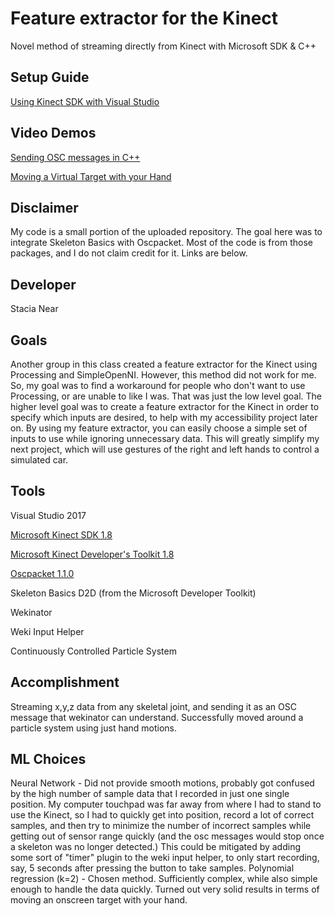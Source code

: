 # Feature extractor for the Kinect

Novel method of streaming directly from Kinect with Microsoft SDK & C++

## Setup Guide

[Using Kinect SDK with Visual Studio](https://youtu.be/mkSjy9mpicI)

## Video Demos

[Sending OSC messages in C++](https://youtu.be/40j-6ixSpu8)

[Moving a Virtual Target with your Hand](https://youtu.be/acfYBkaEXKU)

## Disclaimer
My code is a small portion of the uploaded repository. The goal here was to integrate Skeleton Basics with Oscpacket. Most of the code is from those packages, and I do not claim credit for it. Links are below.

## Developer
Stacia Near

## Goals

Another group in this class created a feature extractor for the Kinect using Processing and SimpleOpenNI. However, this method did not work for me. So, my goal was to find a workaround for people who don't want to use Processing, or are unable to like I was.
That was just the low level goal. The higher level goal was to create a feature extractor for the Kinect in order to specify which inputs are desired, to help with my accessibility project later on. By using my feature extractor, you can easily choose a simple set of inputs to use while ignoring unnecessary data. This will greatly simplify my next project, which will use gestures of the right and left hands to control a simulated car.

## Tools

Visual Studio 2017

[Microsoft Kinect SDK 1.8](https://www.microsoft.com/en-gb/download/details.aspx?id=40278)

[Microsoft Kinect Developer's Toolkit 1.8](https://www.microsoft.com/en-gb/download/details.aspx?id=40276)

[Oscpacket 1.1.0](https://code.google.com/archive/p/oscpack)

Skeleton Basics D2D (from the Microsoft Developer Toolkit)

Wekinator

Weki Input Helper

Continuously Controlled Particle System

## Accomplishment

Streaming x,y,z data from any skeletal joint, and sending it as an OSC message that wekinator can understand. Successfully moved around a particle system using just hand motions.

## ML Choices

Neural Network - Did not provide smooth motions, probably got confused by the high number of sample data that I recorded in just one single position. My computer touchpad was far away from where I had to stand to use the Kinect, so I had to quickly get into position, record a lot of correct samples, and then try to minimize the number of incorrect samples while getting out of sensor range quickly (and the osc messages would stop once a skeleton was no longer detected.) This could be mitigated by adding some sort of "timer" plugin to the weki input helper, to only start recording, say, 5 seconds after pressing the button to take samples.
Polynomial regression (k=2) - Chosen method. Sufficiently complex, while also simple enough to handle the data quickly. Turned out very solid results in terms of moving an onscreen target with your hand.

